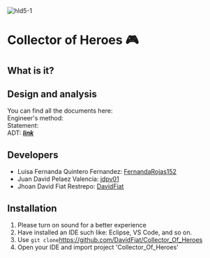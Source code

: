 ![hld5-1](https://user-images.githubusercontent.com/45322807/99487301-fd058380-2933-11eb-9489-35a7f5592cfd.jpg)
# Collector of Heroes :video_game:
## What is it?
## Design and analysis
You can find all the documents here: <br>
Engineer's method:  <br>
Statement: <br>
ADT: [***link***](https://drive.google.com/file/d/1BMlRW3fxs6Um3GoxwfjJKJ_SSXxF32e4/view?usp=sharing) <br>

## Developers
- Luisa Fernanda Quintero Fernandez: [FernandaRojas152](https://github.com/FernandaRojas152) <br> 
- Juan David Pelaez Valencia: [jdpv01](https://github.com/jdpv01) <br>
- Jhoan David Fiat Restrepo:  [DavidFiat](https://github.com/DavidFiat)
## Installation
1. Please turn on sound for a better experience
2. Have installed an IDE such like: Eclipse, VS Code, and so on.
3. Use `git clone`https://github.com/DavidFiat/Collector_Of_Heroes
4. Open your IDE and import project 'Collector_Of_Heroes'
